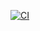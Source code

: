 [![CI](https://github.com/marci0907/CinemaTime/actions/workflows/CI.yml/badge.svg)](https://github.com/marci0907/CinemaTime/actions/workflows/CI.yml)
